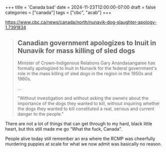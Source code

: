 +++
title = 'Canada bad'
date = 2024-11-23T12:00:00-07:00
draft = false
categories = ["canada"]
tags = ["cbc", "acab"]
+++

https://www.cbc.ca/news/canada/north/nunavik-dog-slaughter-apology-1.7391834

> ## Canadian government apologizes to Inuit in Nunavik for mass killing of sled dogs
>
> Minister of Crown-Indigenous Relations Gary Anandasangaree has formally apologized to Inuit in Nunavik for the federal government's role in the mass killing of sled dogs in the region in the 1950s and 1960s.
>
> ...
>
> "Without investigation and without asking the owners about the importance of the dogs they wanted to kill, without inquiring whether the dogs they wanted to kill constituted a real, serious and current danger to the people."

There are not a lot of things that can get through to my hard, black little heart, but this still made me go “What the fuck, Canada”.

People alive today still remember an era where the RCMP was cheerfully murdering puppies at scale for what we now admit was basically no reason.